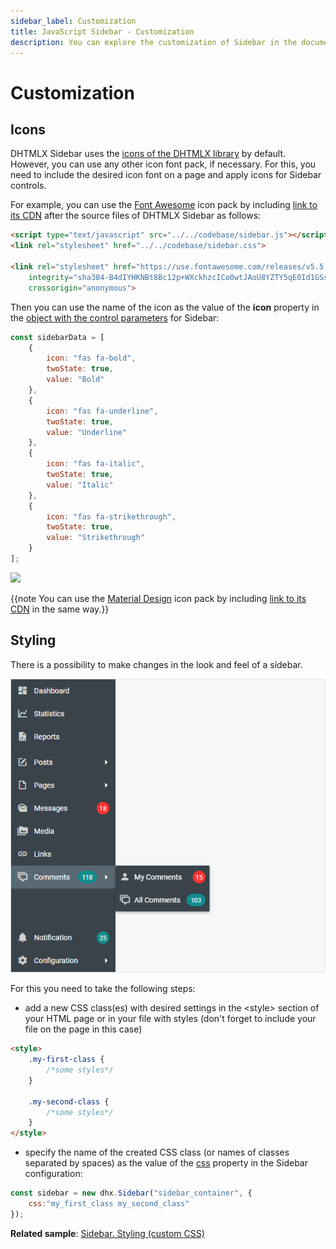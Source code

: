 ```yaml
---
sidebar_label: Customization
title: JavaScript Sidebar - Customization 
description: You can explore the customization of Sidebar in the documentation of the DHTMLX JavaScript UI library. Browse developer guides and API reference, try out code examples and live demos, and download a free 30-day evaluation version of DHTMLX Suite 7.
---
```


# Customization

## Icons

DHTMLX Sidebar uses the [icons of the DHTMLX library](helpers/icon.md) by default. However, you can use any other icon font pack, if necessary. For this, you need to include the desired icon font on 
a page and apply icons for Sidebar controls.

For example, you can use the [Font Awesome](https://fontawesome.com/) icon pack by including [link to its CDN](https://fontawesome.com/how-to-use/on-the-web/setup/getting-started?using=web-fonts-with-css) 
after the source files of DHTMLX Sidebar as follows:

~~~html
<script type="text/javascript" src="../../codebase/sidebar.js"></script>
<link rel="stylesheet" href="../../codebase/sidebar.css">

<link rel="stylesheet" href="https://use.fontawesome.com/releases/v5.5.0/css/all.css" 
	integrity="sha384-B4dIYHKNBt8Bc12p+WXckhzcICo0wtJAoU8YZTY5qE0Id1GSseTk6S+L3BlXeVIU" 
    crossorigin="anonymous">
~~~

Then you can use the name of the icon as the value of the **icon** property in the [object with the control parameters](sidebar/data_loading.md#json-format-templates) for Sidebar:

~~~js
const sidebarData = [
	{
		icon: "fas fa-bold",
		twoState: true,
		value: "Bold"
	},
	{
        icon: "fas fa-underline",
        twoState: true,
        value: "Underline"
    },
    {        
        icon: "fas fa-italic",
        twoState: true,
        value: "Italic"
    },
    {
        icon: "fas fa-strikethrough",
        twoState: true,
        value: "Strikethrough"
    }
];
~~~

![](../assets/sidebar/fa_icons.png)

{{note You can use the [Material Design](https://materialdesignicons.com/) icon pack by including [link to its CDN](https://cdnjs.cloudflare.com/ajax/libs/MaterialDesign-Webfont/2.5.94/css/materialdesignicons.css) in the same way.}}

## Styling

There is a possibility to make changes in the look and feel of a sidebar. 

![](../assets/sidebar/custom_style.png)

For this you need to take the following steps:

- add a new CSS class(es) with desired settings in the &lt;style&gt; section of your HTML page or in your file with styles (don't forget to include your file on the page in this case)

~~~html
<style>
	.my-first-class {
		/*some styles*/
	}
    
    .my-second-class {
		/*some styles*/
	}
</style>
~~~

- specify the name of the created CSS class (or names of classes separated by spaces) as the value of the [css](sidebar/api/sidebar_css_config.md) property in the Sidebar configuration:

~~~js
const sidebar = new dhx.Sidebar("sidebar_container", {
    css:"my_first_class my_second_class"
});
~~~

**Related sample**: [Sidebar. Styling (custom CSS)](https://snippet.dhtmlx.com/3mhhvvcr)
